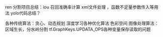 




ren
分割项目总结：iou 召回准确率计算   xml文件处理   ，函数不定量参数传入等用法
yolo代码总结？


各种传统算法：贪心、动态规划
深度学习各种优化算法
色彩空间
图像处理算法：区域生长，分水岭分割
 tf.GraphKeys.UPDATA_OPS各种变量保存读取的问题
 
<!--stackedit_data:
eyJoaXN0b3J5IjpbLTExOTk4Mjk5OTksMTYzMzUyMDY1NiwyOD
c0NzcwMjUsMTU3MTExNTA5NSwxMDY2OTcyMTUyXX0=
-->